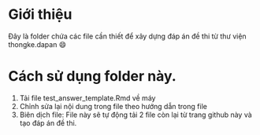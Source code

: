 # Giới thiệu

Đây là folder chứa các file cần thiết để xây dựng đáp án đề thi từ thư viện thongke.dapan :smile:

# Cách sử dụng folder này.

1. Tải file test_answer_template.Rmd về máy
2. Chỉnh sửa lại nội dung trong file theo hướng dẫn trong file
3. Biên dịch file: File này sẽ tự động tải 2 file còn lại từ trang github này và tạo đáp án đề thi.
